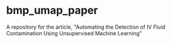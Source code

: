 # bmp_umap_paper
A repository for the article, "Automating the Detection of IV Fluid Contamination Using Unsupervised Machine Learning"
